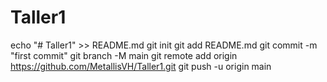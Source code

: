 # Taller1

echo "# Taller1" >> README.md
git init
git add README.md
git commit -m "first commit"
git branch -M main
git remote add origin https://github.com/MetallisVH/Taller1.git
git push -u origin main
